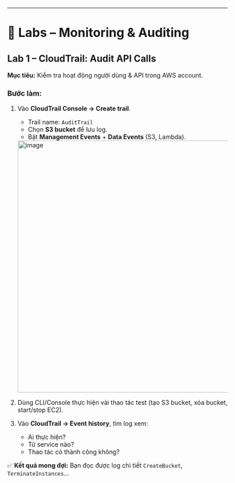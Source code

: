 
---

# 🧪 Labs – Monitoring & Auditing

## **Lab 1 – CloudTrail: Audit API Calls**

**Mục tiêu:** Kiểm tra hoạt động người dùng & API trong AWS account.

### Bước làm:

1. Vào **CloudTrail Console → Create trail**.

   * Trail name: `AuditTrail`
   * Chọn **S3 bucket** để lưu log.
   * Bật **Management Events** + **Data Events** (S3, Lambda).
    <img width="1288" height="577" alt="image" src="https://github.com/user-attachments/assets/70c86252-6967-4d3f-9f8e-4d56df3ef96c" />

2. Dùng CLI/Console thực hiện vài thao tác test (tạo S3 bucket, xóa bucket, start/stop EC2).
3. Vào **CloudTrail → Event history**, tìm log xem:

   * Ai thực hiện?
   * Từ service nào?
   * Thao tác có thành công không?

✅ **Kết quả mong đợi:** Bạn đọc được log chi tiết `CreateBucket`, `TerminateInstances`…


